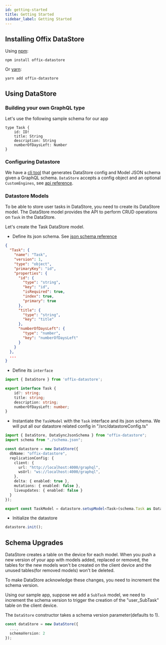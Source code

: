 ```yaml
---
id: getting-started
title: Getting Started
sidebar_label: Getting Started
---
```


## Installing Offix DataStore

Using [npm](https://www.npmjs.com/package/offix-datastore):

```shell
npm install offix-datastore
```

Or [yarn](https://yarnpkg.com/en/package/offix-datastore):

```shell
yarn add offix-datastore
```

## Using DataStore

### Building your own GraphQL type

Let's use the following sample schema for our app

```
type Task {
    id: ID!
    title: String
    description: String
    numberOfDaysLeft: Number
}

```

### Configuring Datastore

We have a [cli tool](cli.md) that generates DataStore config and Model JSON schema given a GraphQL schema.
`DataStore` accepts a config object and an optional `CustomEngines`, see [api reference](datastore-api).

### Datastore Models

To be able to store user tasks in DataStore, you need to create its DataStore model.
The DataStore model provides the API to perform CRUD operations on `Task` in the DataStore.

Let's create the Task DataStore model.

* Define its json schema. See [json schema reference](model-api#Model-Json-Schema)

```JSON title="/src/schema.json"
{
  "Task": {
    "name": "Task",
    "version": 1,
    "type": "object",
    "primaryKey": "id",
    "properties": {
      "id": {
        "type": "string",
        "key": "id",
        "isRequired": true,
        "index": true,
        "primary": true
      },
      "title": {
        "type": "string",
        "key": "title"
      },
      "numberOfDaysLeft": {
        "type": "number",
        "key": "numberOfDaysLeft"
      }
    }
  },
  ...
}
```

* Define its `interface`

```typescript title="/src/datastoreConfig.ts"
import { DataStore } from 'offix-datastore';

export interface Task {
    id?: string;
    title: string;
    description: string;
    numberOfDaysLeft: number;
}
```

* Instantiate the `TaskModel` with the `Task` interface and its json schema.
We will put all our datastore related config in "/src/datastoreConfig.ts"

```typescript title="/src/datastoreConfig.ts"
import { DataStore, DataSyncJsonSchema } from "offix-datastore";
import schema from "./schema.json";

const datastore = new DataStore({
  dbName: "offix-datastore",
  replicationConfig: {
    client: {
      url: "http://localhost:4000/graphql",
      wsUrl: "ws://localhost:4000/graphql",
    },
    delta: { enabled: true },
    mutations: { enabled: false },
    liveupdates: { enabled: false }
  }
});

export const TaskModel = datastore.setupModel<Task>(schema.Task as DataSyncJsonSchema<Task>);
```

* Initialize the datastore

```typescript title="/src/datastoreConfig.ts"
datastore.init();
```

## Schema Upgrades

DataStore creates a table on the device for each model. 
When you push a new version of your app with models added, replaced or removed,
the tables for the new models won't be created on the client device and the unused tables(for removed models)
won't be deleted.

To make DataStore acknowledge these changes, you need to increment the schema version.

Using our sample app, suppose we add a `SubTask` model, we need to increment 
the schema version to trigger the creation of the "user_SubTask" table on the client device.

The `DataStore` constructor takes a schema version parameter(defaults to 1). 

```typescript
const dataStore = new DataStore({
  ...,
  schemaVersion: 2
});
```
